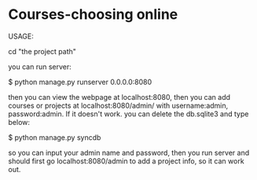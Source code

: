 # Courses-choosing online
USAGE:

cd "the project path"

you can run server:

$ python manage.py runserver 0.0.0.0:8080

then you can  view the webpage at localhost:8080, then you can add courses or projects at localhost:8080/admin/ with username:admin, password:admin. If it doesn't work. you can delete the db.sqlite3 and type below:

$ python manage.py syncdb

so you can input your admin name and password, then you run server and should first go localhost:8080/admin to add a project info, so it can work out.
